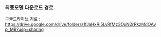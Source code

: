 ### 최종모델 다운로드 경로
구글드라이브 경로 : https://drive.google.com/drive/folders/1fJaHxRl5LvRfMz3OuN2rRkzMdOAvp_MB?usp=sharing

